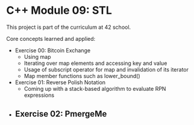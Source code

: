 # C++ Module 09: STL

This project is part of the curriculum at 42 school.

Core concepts learned and applied:
- Exercise 00: Bitcoin Exchange
  - Using map
  - Iterating over map elements and accessing key and value
  - Usage of subscript operator for map and invalidation of its iterator
  - Map member functions such as lower_bound()
- Exercise 01: Reverse Polish Notation
  - Coming up with a stack-based algorithm to evaluate RPN expressions
- Exercise 02: PmergeMe
  - 
